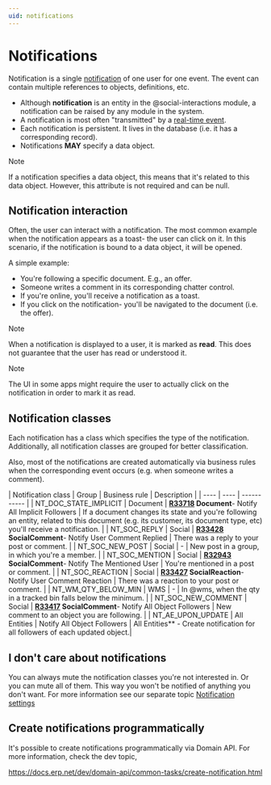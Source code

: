 ```yaml
---
uid: notifications
---
```


# Notifications

Notification is a single [notification](https://docs.erp.net/model/entities/Communities.Notifications.html) of one user for one event. 
The event can contain multiple references to objects, definitions, etc.

- Although **notification** is an entity in the @social-interactions module, a notification can be raised by any module in the system.
- A notification is most often "transmitted" by a [real-time event](../../../../advanced/concepts/real-time-events.md).
- Each notification is persistent. It lives in the database (i.e. it has a corresponding record).
- Notifications **MAY** specify a data object.

> [!NOTE]
> If a notification specifies a data object, this means that it's related to this data object. However, this attribute is not required and can be null.

## Notification interaction

Often, the user can interact with a notification. 
The most common example when the notification appears as a toast- the user can click on it. 
In this scenario, if the notification is bound to a data object, it will be opened.

A simple example:
- You're following a specific document. E.g., an offer.
- Someone writes a comment in its corresponding chatter control.
- If you're online, you'll receive a notification as a toast.
- If you click on the notification- you'll be navigated to the document (i.e. the offer).

> [!NOTE]
> When a notification is displayed to a user, it is marked as **read**. This does not guarantee that the user has read or understood it.
 
> [!NOTE] 
> The UI in some apps might require the user to actually click on the notification in order to mark it as read.

## Notification classes

Each notification has a class which specifies the type of the notification. Additionally, all notification classes are grouped for better classification.

Also, most of the notifications are created automatically via business rules when the corresponding event occurs (e.g. when someone writes a comment).

| Notification class | Group | Business rule | Description |
| ---- | ---- | ----------- |
| NT_DOC_STATE_IMPLICIT | Document | **[R33718](https://docs.erp.net/model/business-rules/R33718.html) Document**- Notify All Implicit Followers | If a document changes its state and you're following an entity, related to this document (e.g. its customer, its document type, etc) you'll receive a notification. |
| NT_SOC_REPLY | Social | **[R33428](https://docs.erp.net/model/business-rules/R33428.html) SocialComment**- Notify User Comment Replied | There was a reply to your post or comment. |
| NT_SOC_NEW_POST | Social | -  | New post in a group, in which you're a member. |
| NT_SOC_MENTION | Social | **[R32943](https://docs.erp.net/model/business-rules/R32943.html) SocialComment**- Notify The Mentioned User | You're mentioned in a post or comment. |
| NT_SOC_REACTION | Social | **[R33427](https://docs.erp.net/model/business-rules/R33427.html) SocialReaction**- Notify User Comment Reaction | There was a reaction to your post or comment. |
| NT_WM_QTY_BELOW_MIN | WMS | - | In @wms, when the qty in a tracked bin falls below the minimum. |
| NT_SOC_NEW_COMMENT | Social | **[R33417](https://docs.erp.net/model/business-rules/R33417.html) SocialComment**- Notify All Object Followers | New comment to an object you are following. |
| NT_AE_UPON_UPDATE | All Entities | Notify All Object Followers | All Entities** - Create notification for all followers of each updated object.|

## I don't care about notifications

You can always mute the notification classes you're not interested in. Or you can mute all of them. 
This way you won't be notified of anything you don't want. 
For more information see our separate topic [Notification settings](./settings.md)

## Create notifications programmatically

It's possible to create notifications programmatically via Domain API. For more information, check the dev topic,

https://docs.erp.net/dev/domain-api/common-tasks/create-notification.html
